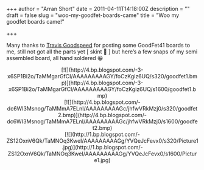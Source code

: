 +++
author = "Arran Short"
date = 2011-04-11T14:18:00Z
description = ""
draft = false
slug = "woo-my-goodfet-boards-came"
title = "Woo my goodfet boards came!"

+++


Many thanks to [Travis Goodspeed](http://travisgoodspeed.blogspot.com/) for posting some GoodFet41 boards to me, still not got all the parts yet [ skint 🙁 ] but here’s a few snaps of my semi assembled board, all hand soldered 😀

<div style="clear: both; text-align: center;">[![](http://4.bp.blogspot.com/-3-x6SP1Bi2o/TaMMgarGfCI/AAAAAAAAAGY/foCzKgiz6UQ/s320/goodfet1.bmp)](http://4.bp.blogspot.com/-3-x6SP1Bi2o/TaMMgarGfCI/AAAAAAAAAGY/foCzKgiz6UQ/s1600/goodfet1.bmp)</div><div style="clear: both; text-align: center;">[![](http://4.bp.blogspot.com/-dc6WI3Msnog/TaMMmA7ELnI/AAAAAAAAAGc/jhfwVRkMzj0/s320/goodfet2.bmp)](http://4.bp.blogspot.com/-dc6WI3Msnog/TaMMmA7ELnI/AAAAAAAAAGc/jhfwVRkMzj0/s1600/goodfet2.bmp)</div><div style="clear: both; text-align: center;">[![](http://1.bp.blogspot.com/-ZS12OxnV6Qk/TaMNOq3KweI/AAAAAAAAAGg/YVQeJcFevx0/s320/Picture1.jpg)](http://1.bp.blogspot.com/-ZS12OxnV6Qk/TaMNOq3KweI/AAAAAAAAAGg/YVQeJcFevx0/s1600/Picture1.jpg)</div>


